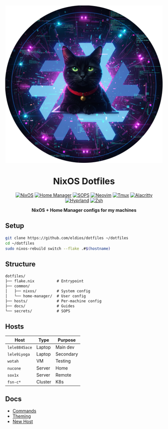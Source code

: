 <p align="center">
  <img src="assets/logo.png" alt="NixOS Dotfiles Logo" width="980"/>
</p>

<h1 align="center">NixOS Dotfiles</h1>

<p align="center">
  <a href="https://nixos.org/"><img src="https://img.shields.io/badge/NixOS-5277C3?style=for-the-badge&logo=nixos&logoColor=white" alt="NixOS"></a>
  <a href="https://github.com/nix-community/home-manager"><img src="https://img.shields.io/badge/Home_Manager-5277C3?style=for-the-badge&logo=nixos&logoColor=white" alt="Home Manager"></a>
  <a href="https://github.com/Mic92/sops-nix"><img src="https://img.shields.io/badge/SOPS-FF6C37?style=for-the-badge&logo=terraform&logoColor=white" alt="SOPS"></a>
  <a href="https://github.com/neovim/neovim"><img src="https://img.shields.io/badge/Neovim-57A143?style=for-the-badge&logo=neovim&logoColor=white" alt="Neovim"></a>
  <a href="https://github.com/tmux/tmux"><img src="https://img.shields.io/badge/Tmux-1BB91F?style=for-the-badge&logo=tmux&logoColor=white" alt="Tmux"></a>
  <a href="https://github.com/alacritty/alacritty"><img src="https://img.shields.io/badge/Alacritty-F46D01?style=for-the-badge&logo=alacritty&logoColor=white" alt="Alacritty"></a>
  <a href="https://hyprland.org/"><img src="https://img.shields.io/badge/Hyprland-00ACC1?style=for-the-badge&logo=wayland&logoColor=white" alt="Hyprland"></a>
  <a href="https://github.com/zsh-users/zsh"><img src="https://img.shields.io/badge/Zsh-1A2C34?style=for-the-badge&logo=gnu-bash&logoColor=white" alt="Zsh"></a>
</p>

<p align="center">
  <b>NixOS + Home Manager configs for my machines</b>
</p>

## Setup

```bash
git clone https://github.com/eldios/dotfiles ~/dotfiles
cd ~/dotfiles
sudo nixos-rebuild switch --flake .#$(hostname)
```

## Structure

```
dotfiles/
├── flake.nix          # Entrypoint
├── common/
│   ├── nixos/         # System config
│   └── home-manager/  # User config
├── hosts/             # Per-machine config
├── docs/              # Guides
└── secrets/           # SOPS
```

## Hosts

| Host | Type | Purpose |
|------|------|---------|
| `lele8845ace` | Laptop | Main dev |
| `lele9iyoga` | Laptop | Secondary |
| `wotah` | VM | Testing |
| `nucone` | Server | Home |
| `sox1x` | Server | Remote |
| `fsn-c*` | Cluster | K8s |

## Docs

- [Commands](docs/nixos-commands.md)
- [Theming](docs/theming.md)
- [New Host](docs/new-host.md)
